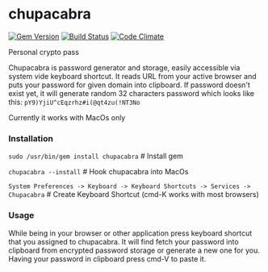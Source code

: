 chupacabra
==========

[![Gem Version](https://badge.fury.io/rb/chupacabra.png)](http://badge.fury.io/rb/chupacabra)
[![Build Status](https://travis-ci.org/dawid-sklodowski/chupacabra.png)](https://travis-ci.org/dawid-sklodowski/chupacabra)
[![Code Climate](https://codeclimate.com/github/dawid-sklodowski/chupacabra.png)](https://codeclimate.com/github/dawid-sklodowski/chupacabra)

Personal crypto pass 

Chupacabra is password generator and storage, easily accessible via system vide keyboard shortcut.  It reads URL from your active browser and puts your password for given domain into clipboard. If password doesn't exist yet, it will generate random 32 characters password which looks like this: ```pY9)YjiU^cEqzrhz#i(@qt4zu(!NT3No```

Currently it works with MacOs only


### Installation
```sudo /usr/bin/gem install chupacabra``` # Install gem

```chupacabra --install``` # Hook chupacabra into MacOs

```System Preferences -> Keyboard -> Keyboard Shortcuts -> Services -> Chupacabra``` # Create Keyboard Shortcut (cmd-K works with most browsers)

### Usage
While being in your browser or other application press keyboard shortcut that you assigned to chupacabra.
It will find fetch your password into clipboard from encrypted password storage or generate a new one for you.
Having your password in clipboard press cmd-V to paste it.